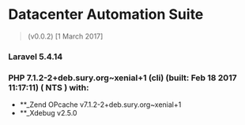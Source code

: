 # Datacenter Automation Suite 
> (v0.0.2) [1 March 2017]


###  **Laravel** 5.4.14

###  **PHP** 7.1.2-2+deb.sury.org~xenial+1 (cli) (built: Feb 18 2017 11:17:11) ( NTS ) with: 
- **_Zend OPcache v7.1.2-2+deb.sury.org~xenial+1
- **_Xdebug v2.5.0
